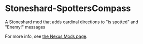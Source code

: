 # Stoneshard-SpottersCompass
A Stoneshard mod that adds cardinal directions to "is spotted" and "Enemy!" messages

For more info, see [the Nexus Mods page](https://www.nexusmods.com/stoneshard/mods/30).
